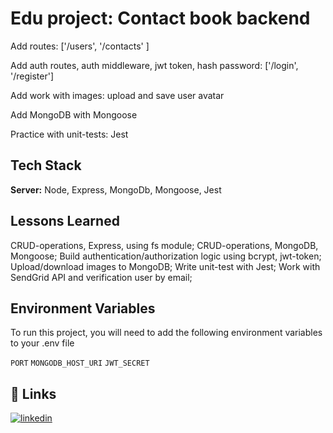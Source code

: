 
# Edu project: Contact book backend

Add routes: ['/users', '/contacts' ]

Add auth routes, auth middleware, jwt token, hash password: ['/login', '/register']

Add work with images: upload and save user avatar

Add MongoDB with Mongoose 

Practice with unit-tests: Jest



## Tech Stack

**Server:** Node, Express, MongoDb, Mongoose, Jest


## Lessons Learned

CRUD-operations, Express, using fs module;
CRUD-operations, MongoDB, Mongoose;
Build authentication/authorization logic using bcrypt, jwt-token;
Upload/download images to MongoDB;
Write unit-test with Jest;
Work with SendGrid API and verification user by email;



## Environment Variables

To run this project, you will need to add the following environment variables to your .env file

`PORT`
`MONGODB_HOST_URI`
`JWT_SECRET`


## 🔗 Links
[![linkedin](https://img.shields.io/badge/linkedin-0A66C2?style=for-the-badge&logo=linkedin&logoColor=white)](http://linkedin.com/in/oleksandr-vp)
